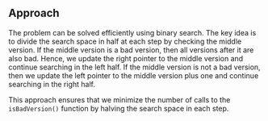 ## Approach

The problem can be solved efficiently using binary search. The key idea is to divide the search space in half at each step by checking the middle version. If the middle version is a bad version, then all versions after it are also bad. Hence, we update the right pointer to the middle version and continue searching in the left half. If the middle version is not a bad version, then we update the left pointer to the middle version plus one and continue searching in the right half.

This approach ensures that we minimize the number of calls to the `isBadVersion()` function by halving the search space in each step.




